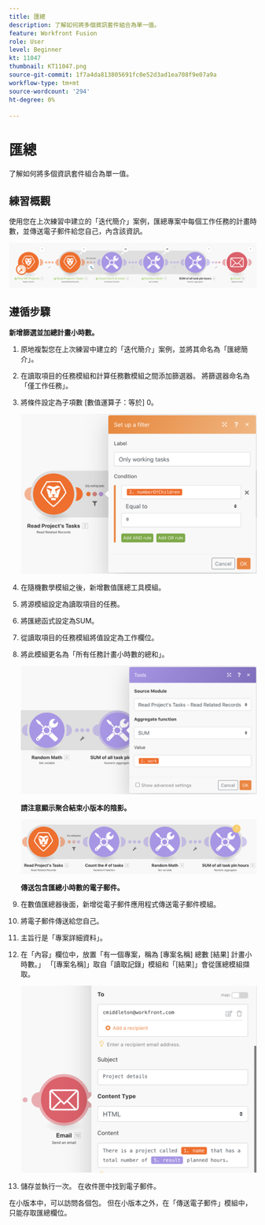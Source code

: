 ```yaml
---
title: 匯總
description: 了解如何將多個資訊套件組合為單一值。
feature: Workfront Fusion
role: User
level: Beginner
kt: 11047
thumbnail: KT11047.png
source-git-commit: 1f7a4da813805691fc0e52d3ad1ea708f9e07a9a
workflow-type: tm+mt
source-wordcount: '294'
ht-degree: 0%

---
```



# 匯總

了解如何將多個資訊套件組合為單一值。

## 練習概觀

使用您在上次練習中建立的「迭代簡介」案例，匯總專案中每個工作任務的計畫時數，並傳送電子郵件給您自己，內含該資訊。

![聚合映像1](../12-exercises/assets/aggregation-walkthrough-1.png)

## 遵循步驟

**新增篩選並加總計畫小時數。**

1. 原地複製您在上次練習中建立的「迭代簡介」案例，並將其命名為「匯總簡介」。
1. 在讀取項目的任務模組和計算任務數模組之間添加篩選器。 將篩選器命名為「僅工作任務」。
1. 將條件設定為子項數 [數值運算子：等於] 0。

   ![聚合映像2](../12-exercises/assets/aggregation-walkthrough-2.png)

1. 在隨機數學模組之後，新增數值匯總工具模組。
1. 將源模組設定為讀取項目的任務。
1. 將匯總函式設定為SUM。
1. 從讀取項目的任務模組將值設定為工作欄位。
1. 將此模組更名為「所有任務計畫小時數的總和」。

   ![聚合映像3](../12-exercises/assets/aggregation-walkthrough-3.png)

   **請注意顯示聚合結束小版本的陰影。**

   ![聚合映像4](../12-exercises/assets/aggregation-walkthrough-4.png)

   **傳送包含匯總小時數的電子郵件。**

1. 在數值匯總器後面，新增從電子郵件應用程式傳送電子郵件模組。
1. 將電子郵件傳送給您自己。
1. 主旨行是「專案詳細資料」。
1. 在「內容」欄位中，放置「有一個專案，稱為 [專案名稱] 總數 [結果] 計畫小時數。」 「[專案名稱]」取自「讀取記錄」模組和「[結果]」會從匯總模組擷取。

   ![聚合映像5](../12-exercises/assets/aggregation-walkthrough-5.png)

1. 儲存並執行一次。 在收件匣中找到電子郵件。

在小版本中，可以訪問各個包。 但在小版本之外，在「傳送電子郵件」模組中，只能存取匯總欄位。
